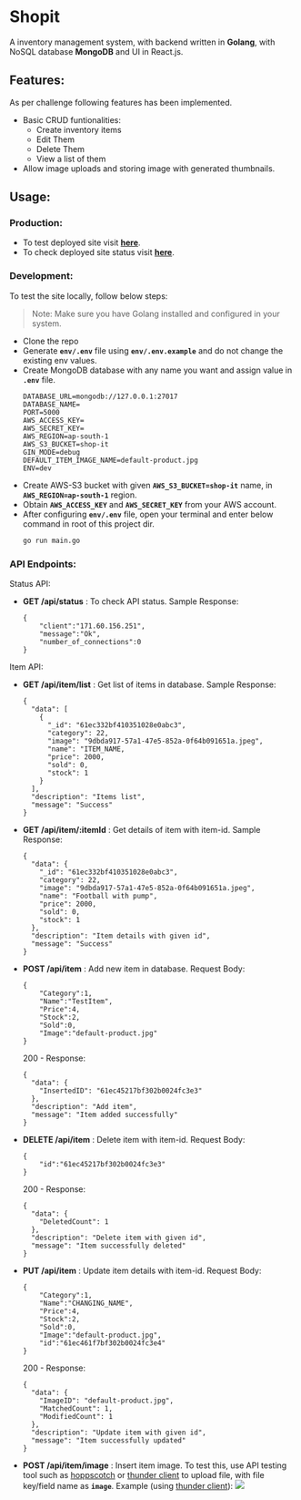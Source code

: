 # Shopit

A inventory management system, with backend written in **Golang**, with NoSQL database **MongoDB** and UI in React.js.

## Features:

As per challenge following features has been implemented.

-   Basic CRUD funtionalities:
    -   Create inventory items
    -   Edit Them
    -   Delete Them
    -   View a list of them
-   Allow image uploads and storing image with generated thumbnails.

## Usage:

### Production:

-   To test deployed site visit **[here](https://sho-pit.herokuapp.com/)**.
-   To check deployed site status visit **[here](https://sho-pit.herokuapp.com/api/status)**.

### Development:

To test the site locally, follow below steps:

> Note: Make sure you have Golang installed and configured in your system.

-   Clone the repo
-   Generate **`env/.env`** file using **`env/.env.example`** and do not change the existing env values.
-   Create MongoDB database with any name you want and assign value in **`.env`** file.
    ```
    DATABASE_URL=mongodb://127.0.0.1:27017
    DATABASE_NAME=
    PORT=5000
    AWS_ACCESS_KEY=
    AWS_SECRET_KEY=
    AWS_REGION=ap-south-1
    AWS_S3_BUCKET=shop-it
    GIN_MODE=debug
    DEFAULT_ITEM_IMAGE_NAME=default-product.jpg
    ENV=dev
    ```
-   Create AWS-S3 bucket with given **`AWS_S3_BUCKET=shop-it`** name, in **`AWS_REGION=ap-south-1`** region.
-   Obtain **`AWS_ACCESS_KEY`** and **`AWS_SECRET_KEY`** from your AWS account.
-   After configuring **`env/.env`** file, open your terminal and enter below command in root of this project dir.
    ```sh
    go run main.go
    ```

### API Endpoints:

Status API:

-   **GET /api/status** : To check API status.
    Sample Response:
    ```
    {
        "client":"171.60.156.251",
        "message":"Ok",
        "number_of_connections":0
    }
    ```

Item API:

-   **GET /api/item/list** : Get list of items in database.
    Sample Response:
    ```
    {
      "data": [
        {
          "_id": "61ec332bf410351028e0abc3",
          "category": 22,
          "image": "9dbda917-57a1-47e5-852a-0f64b091651a.jpeg",
          "name": "ITEM_NAME,
          "price": 2000,
          "sold": 0,
          "stock": 1
        }
      ],
      "description": "Items list",
      "message": "Success"
    }
    ```
-   **GET /api/item/:itemId** : Get details of item with item-id.
    Sample Response:
    ```
    {
      "data": {
        "_id": "61ec332bf410351028e0abc3",
        "category": 22,
        "image": "9dbda917-57a1-47e5-852a-0f64b091651a.jpeg",
        "name": "Football with pump",
        "price": 2000,
        "sold": 0,
        "stock": 1
      },
      "description": "Item details with given id",
      "message": "Success"
    }
    ```
-   **POST /api/item** : Add new item in database.
    Request Body:
    ```
    {
        "Category":1,
        "Name":"TestItem",
        "Price":4,
        "Stock":2,
        "Sold":0,
        "Image":"default-product.jpg"
    }
    ```
    200 - Response:
    ```
    {
      "data": {
        "InsertedID": "61ec45217bf302b0024fc3e3"
      },
      "description": "Add item",
      "message": "Item added successfully"
    }
    ```
-   **DELETE /api/item** : Delete item with item-id.
    Request Body:
    ```
    {
        "id":"61ec45217bf302b0024fc3e3"
    }
    ```
    200 - Response:
    ```
    {
      "data": {
        "DeletedCount": 1
      },
      "description": "Delete item with given id",
      "message": "Item successfully deleted"
    }
    ```
-   **PUT /api/item** : Update item details with item-id.
    Request Body:
    ```
    {
        "Category":1,
        "Name":"CHANGING_NAME",
        "Price":4,
        "Stock":2,
        "Sold":0,
        "Image":"default-product.jpg",
        "id":"61ec461f7bf302b0024fc3e4"
    }
    ```
    200 - Response:
    ```
    {
      "data": {
        "ImageID": "default-product.jpg",
        "MatchedCount": 1,
        "ModifiedCount": 1
      },
      "description": "Update item with given id",
      "message": "Item successfully updated"
    }
    ```
-   **POST /api/item/image** : Insert item image.
    To test this, use API testing tool such as [hoppscotch](https://hoppscotch.io/) or [thunder client](https://marketplace.visualstudio.com/items?itemName=rangav.vscode-thunder-client) to upload file, with file key/field name as **`image`**.
    Example (using [thunder client](https://marketplace.visualstudio.com/items?itemName=rangav.vscode-thunder-client)):
    ![](https://i.imgur.com/EKgP96S.png)
